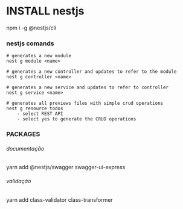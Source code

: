 # INSTALL nestjs

npm i -g @nestjs/cli

### nestjs comands

```
# generates a new module
nest g module <name>

# generates a new controller and updates to refer to the module
nest g controller <name>

# generates a new service and updates to refer to controller
nest g service <name>

# generates all previews files with simple crud operations
nest g resource todos
    - select REST API
    - select yes to generate the CRUD operations
```

### PACKAGES

###### documentação
yarn add @nestjs/swagger swagger-ui-express 

###### validação
yarn add class-validator class-transformer
